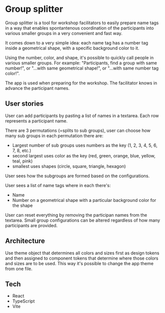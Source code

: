 # Group splitter

Group splitter is a tool for workshop facilitators to easily prepare name tags in a way that enables spontantenous coordination of the participants into various smaller groups in a very convenient and fast way.

It comes down to a very simple idea: each name tag has a number tag inside a geometrical shape, with a specific background color to it.

Using the number, color, and shape, it's possible to quickly call people in various smaller groups. For example: "Participants, find a group with same number!", or "...with same geometrical shape!", or "...with same number tag color!".

The app is used when preparing for the workshop. The facilitator knows in advance the participant names.

## User stories

User can add participants by pasting a list of names in a textarea. Each row represents a participant name.

There are 3 permutations (=splits to sub groups), user can choose how many sub groups in each permutation there are:

- Largest number of sub groups uses numbers as the key (1, 2, 3, 4, 5, 6, 7, 8, etc.)
- second largest uses color as the key (red, green, orange, blue, yellow, teal, pink)
- smallest uses shapes (circle, square, triangle, hexagon)

User sees how the subgroups are formed based on the configurations.

User sees a list of name tags where in each there's:

- Name
- Number on a geometrical shape with a particular background color for the shape

User can reset everything by removing the participan names from the textarea. Small group configurations can be altered regardless of how many participants are provided.

## Architecture

Use theme object that determines all colors and sizes first as design tokens and then assigned to component tokens that determine where those colors and sizes are to be used. This way it's possible to change the app theme from one file.

## Tech

- React
- TypeScript
- Vite
